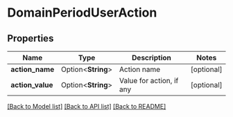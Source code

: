 # DomainPeriodUserAction

## Properties

Name | Type | Description | Notes
------------ | ------------- | ------------- | -------------
**action_name** | Option<**String**> | Action name | [optional]
**action_value** | Option<**String**> | Value for action, if any | [optional]

[[Back to Model list]](../README.md#documentation-for-models) [[Back to API list]](../README.md#documentation-for-api-endpoints) [[Back to README]](../README.md)


